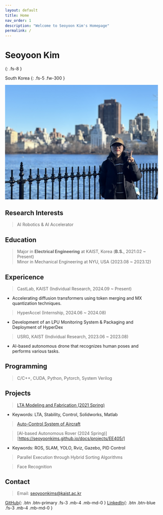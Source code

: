 ```yaml
---
layout: default
title: Home
nav_order: 1
description: "Welcome to Seoyoon Kim's Homepage"
permalink: /
---
```


# Seoyoon Kim
{: .fs-8 }

South Korea
{: .fs-5 .fw-300 }

![ex_screenshot](./assets/images/me2.jpg)  


## Research Interests  

> AI Robotics & AI Accelerator


## Education  
> Major in **Electrical Engineering** at KAIST, Korea (**B.S.**, 2021.02 ~ Present)  
> Minor in Mechanical Engineering at NYU, USA (2023.08 ~ 2023.12)


## Expericence  
> CastLab, KAIST (Individual Research, 2024.09 ~ Present)  
- Accelerating diffusion transformers using token merging and MX quantization techniques.  

> HyperAccel (Internship, 2024.06 ~ 2024.08)  
- Development of an LPU Monitoring System & Packaging and Deployment of HyperDex  

> USRG, KAIST (Individual Research, 2023.06 ~ 2023.08)   
- AI-based autonomous drone that recognizes human poses and performs various tasks.


## Programming  

> C/C++, CUDA, Python, Pytorch, System Verilog  


## Projects  

> [LTA Modeling and Fabrication (2021 Spring)](https://seoyoonkims.github.io/docs/projects/AE201/)
 - Keywords: LTA, Stability, Control, Solidworks, Matlab  

> [Auto-Control System of Aircraft]()

> [AI-based Autonomous Rover (2024 Spring)][https://seoyoonkims.github.io/docs/projects/EE405/]  
 - Keywords: ROS, SLAM, YOLO, Rviz, Gazebo, PID Control  

> Parallel Execution through Hybrid Sorting Algorithms  

> Face Recognition

## Contact  

> Email: seoyoonkims@kaist.ac.kr  

[GitHub][GitHub]{: .btn .btn-primary .fs-3 .mb-4 .mb-md-0 }
[LinkedIn][LinkedIn]{: .btn .btn-blue .fs-3 .mb-4 .mb-md-0 }

[Posts]: https://seoyoonkims.github.io/docs/posts/  
[Paper Review]: https://seoyoonkims.github.io/docs/paper_review/  
[HyperAccel]: https://seoyoonkims.github.io/docs/HyperAccel/  
[GitHub]: https://github.com/seoyoonkims/
[LinkedIn]: https://www.linkedin.com/in/kim-seoyoon-9085b3319/